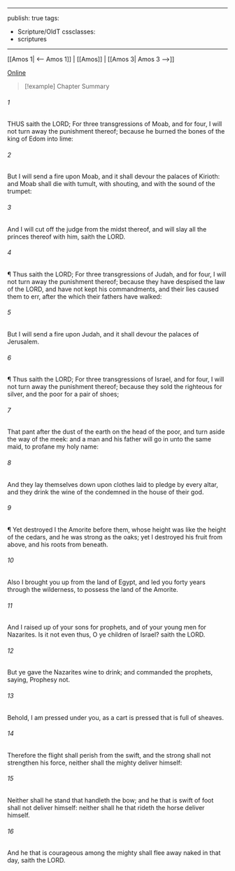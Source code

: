 

---
publish: true
tags:
  - Scripture/OldT
cssclasses:
  - scriptures
---
[[Amos 1| <-- Amos 1]] | [[Amos]] | [[Amos 3| Amos 3 -->]]

[Online](https://churchofjesuschrist.org/study/scriptures/ot/amos/2?lang=eng)

>[!example] Chapter Summary
>
###### 1
THUS saith the LORD; For three transgressions of Moab, and for four, I will not turn away the punishment thereof; because he burned the bones of the king of Edom into lime:
###### 2
But I will send a fire upon Moab, and it shall devour the palaces of Kirioth: and Moab shall die with tumult, with shouting, and with the sound of the trumpet:
###### 3
And I will cut off the judge from the midst thereof, and will slay all the princes thereof with him, saith the LORD.
###### 4
¶ Thus saith the LORD; For three transgressions of Judah, and for four, I will not turn away the punishment thereof; because they have despised the law of the LORD, and have not kept his commandments, and their lies caused them to err, after the which their fathers have walked:
###### 5
But I will send a fire upon Judah, and it shall devour the palaces of Jerusalem.
###### 6
¶ Thus saith the LORD; For three transgressions of Israel, and for four, I will not turn away the punishment thereof; because they sold the righteous for silver, and the poor for a pair of shoes;
###### 7
That pant after the dust of the earth on the head of the poor, and turn aside the way of the meek: and a man and his father will go in unto the same maid, to profane my holy name:
###### 8
And they lay themselves down upon clothes laid to pledge by every altar, and they drink the wine of the condemned in the house of their god.
###### 9
¶ Yet destroyed I the Amorite before them, whose height was like the height of the cedars, and he was strong as the oaks; yet I destroyed his fruit from above, and his roots from beneath.
###### 10
Also I brought you up from the land of Egypt, and led you forty years through the wilderness, to possess the land of the Amorite.
###### 11
And I raised up of your sons for prophets, and of your young men for Nazarites. Is it not even thus, O ye children of Israel? saith the LORD.
###### 12
But ye gave the Nazarites wine to drink; and commanded the prophets, saying, Prophesy not.
###### 13
Behold, I am pressed under you, as a cart is pressed that is full of sheaves.
###### 14
Therefore the flight shall perish from the swift, and the strong shall not strengthen his force, neither shall the mighty deliver himself:
###### 15
Neither shall he stand that handleth the bow; and he that is swift of foot shall not deliver himself: neither shall he that rideth the horse deliver himself.
###### 16
And he that is courageous among the mighty shall flee away naked in that day, saith the LORD.



